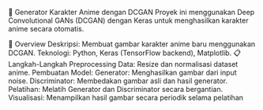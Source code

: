 🎨 Generator Karakter Anime dengan DCGAN
Proyek ini menggunakan Deep Convolutional GANs (DCGAN) dengan Keras untuk menghasilkan karakter anime secara otomatis.

🚀 Overview
Deskripsi: Membuat gambar karakter anime baru menggunakan DCGAN.
Teknologi: Python, Keras (TensorFlow backend), Matplotlib.
📋 Langkah-Langkah
Preprocessing Data: Resize dan normalisasi dataset anime.
Pembuatan Model:
Generator: Menghasilkan gambar dari input noise.
Discriminator: Membedakan gambar asli dan hasil generator.
Pelatihan: Melatih Generator dan Discriminator secara bergantian.
Visualisasi: Menampilkan hasil gambar secara periodik selama pelatihan
